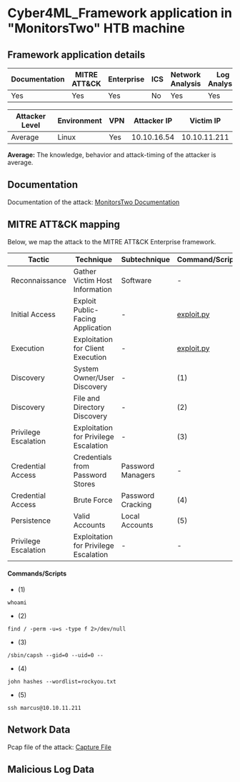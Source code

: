 # Cyber4ML_Framework application in "MonitorsTwo" HTB machine

## Framework application details

|Documentation|MITRE ATT&CK|Enterprise|ICS|Network Analysis|Log Analysis|
|-|-|-|-|-|-|
|Yes|Yes|Yes|No|Yes|Yes|

|Attacker Level|Environment|VPN|Attacker IP|Victim IP|
|-|-|-|-|-|
|Average|Linux|Yes|10.10.16.54|10.10.11.211|

**Average:** The knowledge, behavior and attack-timing of the attacker is average.

## Documentation

Documentation of the attack: [MonitorsTwo Documentation](https://github.com/stevendamianakis/HackTheBox_Writeups/blob/main/Machines/MonitorsTwo/README.MD)

## MITRE ATT&CK mapping

Below, we map the attack to the MITRE ATT&CK Enterprise framework.

| Tactic | Technique | Subtechnique | Command/Script | CVE/CWE |
| - | - | - | - | - |
| Reconnaissance | Gather Victim Host Information | Software | - | - |
| Initial Access | Exploit Public-Facing Application | - | [exploit.py](https://github.com/stevendamianakis/HackTheBox_Writeups/blob/main/Machines/MonitorsTwo/exploit.py) | CVE-2022-46169/CWE-77/CWE-74  |
| Execution | Exploitation for Client Execution | - | [exploit.py](https://github.com/stevendamianakis/HackTheBox_Writeups/blob/main/Machines/MonitorsTwo/exploit.py) | CVE-2022-23935/CWE-77/CWE-74  |
| Discovery | System Owner/User Discovery | - | (1) | - |
| Discovery | File and Directory Discovery | - | (2) | - |
| Privilege Escalation | Exploitation for Privilege Escalation | - | (3) |
| Credential Access | Credentials from Password Stores | Password Managers | - | - |
| Credential Access | Brute Force | Password Cracking | (4) | - |
| Persistence | Valid Accounts | Local Accounts | (5) | - |
| Privilege Escalation | Exploitation for Privilege Escalation | - | - | - |

#### Commands/Scripts

- (1)
```
whoami
```

- (2)
```
find / -perm -u=s -type f 2>/dev/null
```

- (3)
```
/sbin/capsh --gid=0 --uid=0 -- 
```

- (4)
```
john hashes --wordlist=rockyou.txt
```

- (5)
```
ssh marcus@10.10.11.211
```

## Network Data

Pcap file of the attack: [Capture File](https://github.com/stevendamianakis/Cyber4ML_Framework/blob/main/HackTheBox/MonitorsTwo/attack_capture.pcapng)

## Malicious Log Data
